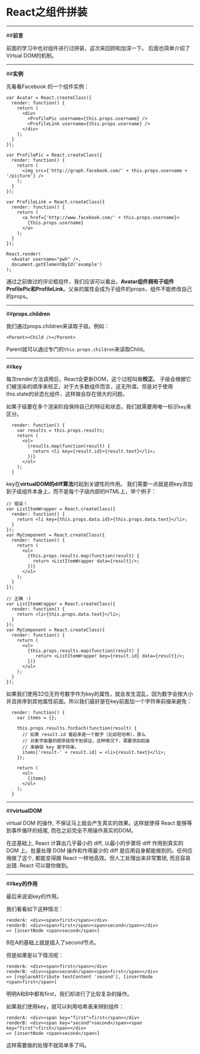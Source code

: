 ﻿# React之组件拼装


---

##**前言**

前面的学习中也对组件进行过拼装，这次来回顾和加深一下。
后面也简单介绍了Virtual DOM的机制。

---

##**实例**

先看看Facebook 的一个组件实例：

```
var Avatar = React.createClass({
  render: function() {
    return (
      <div>
        <ProfilePic username={this.props.username} />
        <ProfileLink username={this.props.username} />
      </div>
    );
  }
});

var ProfilePic = React.createClass({
  render: function() {
    return (
      <img src={'http://graph.facebook.com/' + this.props.username + '/picture'} />
    );
  }
});

var ProfileLink = React.createClass({
  render: function() {
    return (
      <a href={'http://www.facebook.com/' + this.props.username}>
        {this.props.username}
      </a>
    );
  }
});

React.render(
  <Avatar username="pwh" />,
  document.getElementById('example')
);

```

通过之前做过的评论框组件，我们应该可以看出，**Avatar组件拥有子组件ProfilePic和ProfileLink**。父亲的属性会成为子组件的props，组件不能修改自己的props。

---
##**props.children**

我们通过props.children来读取子级。例如：

```
<Parent><Child /></Parent>
```

Parent就可以通过专门的`this.props.children`来读取Child。

---

##**key**

每次render方法调用后，React会更新DOM，这个过程叫做**校正**。
子级会根据它们被渲染的顺序来校正，对于大多数组件而言，这无所谓。但是对于使用this.state的状态化组件，这样做会存在很大的问题。

如果子级要在多个渲染阶段保持自己的特征和状态，我们就需要用唯一标识`key`来区分。

```
  render: function() {
    var results = this.props.results;
    return (
      <ol>
        {results.map(function(result) {
          return <li key={result.id}>{result.text}</li>;
        })}
      </ol>
    );
  }
```

key在**virtualDOM的diff算法**时起到关键性的作用。
我们需要一点就是把key添加到子级组件本身上，而不是每个子级内部的HTML上，举个例子：

```
// 错误！
var ListItemWrapper = React.createClass({
  render: function() {
    return <li key={this.props.data.id}>{this.props.data.text}</li>;
  }
});
var MyComponent = React.createClass({
  render: function() {
    return (
      <ul>
        {this.props.results.map(function(result) {
          return <ListItemWrapper data={result}/>;
        })}
      </ul>
    );
  }
});

// 正确 :)
var ListItemWrapper = React.createClass({
  render: function() {
    return <li>{this.props.data.text}</li>;
  }
});
var MyComponent = React.createClass({
  render: function() {
    return (
      <ul>
        {this.props.results.map(function(result) {
           return <ListItemWrapper key={result.id} data={result}/>;
        })}
      </ul>
    );
  }
});
```

如果我们使用32位无符号数字作为key的属性，就会发生混乱，因为数字会按大小并且排序到其他属性前面。所以我们最好是在key前面加一个字符串前缀来避免：

```
  render: function() {
    var items = {};

    this.props.results.forEach(function(result) {
      // 如果 result.id 看起来是一个数字（比如短哈希），那么
      // 对象字面量的顺序就得不到保证。这种情况下，需要添加前缀
      // 来确保 key 是字符串。
      items['result-' + result.id] = <li>{result.text}</li>;
    });

    return (
      <ol>
        {items}
      </ol>
    );
  }
```
  
  
---

##**virtualDOM**

virtual DOM 的操作, 不保证马上就会产生真实的效果。这样就使得 React 能够等到事件循环的结尾, 而在之前完全不用操作真实的DOM。

在这基础上, React 计算出几乎最小的 diff, 以最小的步骤将 diff 作用到真实的 DOM 上。批量处理 DOM 操作和作用最少的 diff 是应用自身都能做到的。任何应用做了这个, 都能变得跟 React 一样地高效。但人工处理出来非常繁琐, 而且容易出错. React 可以替你做到。

---
##**key的作用**

最后来说说key的作用。

我们看看如下这种情况：

```
renderA: <div><span>first</span></div>
renderB: <div><span>first</span><span>second</span></div>
=> [insertNode <span>second</span>]
```

B在A的基础上就是插入了second节点。

但是如果是以下情况呢：

```
renderA: <div><span>first</span></div>
renderB: <div><span>second</span><span>first</span></div>
=> [replaceAttribute textContent 'second'], [insertNode <span>first</span>]
```

明明A和B中都有first，我们却进行了比较复杂的操作。

如果我们使用key，就可以利用哈希表来辨别组件：
```
renderA: <div><span key="first">first</span></div>
renderB: <div><span key="second">second</span><span key="first">first</span></div>
=> [insertNode <span>second</span>]
```

这样需要做的处理不就简单多了吗。

